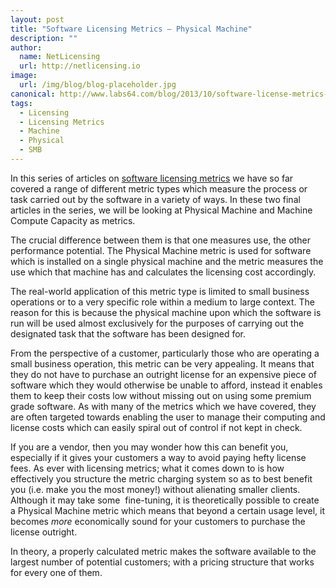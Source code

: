 ```yaml
---
layout: post
title: "Software Licensing Metrics – Physical Machine"
description: ""
author:
  name: NetLicensing
  url: http://netlicensing.io
image:
  url: /img/blog/blog-placeholder.jpg
canonical: http://www.labs64.com/blog/2013/10/software-license-metrics-physical-machine/
tags:
  - Licensing
  - Licensing Metrics
  - Machine
  - Physical
  - SMB
---
```

In this series of articles on [software licensing metrics](http://www.labs64.com/?s=Software+Licensing+Metrics "Software Licensing Metrics") we have so far covered a range of different metric types which measure the process or task carried out by the software in a variety of ways. In these two final articles in the series, we will be looking at Physical Machine and Machine Compute Capacity as metrics.

The crucial difference between them is that one measures use, the other performance potential. The Physical Machine metric is used for software which is installed on a single physical machine and the metric measures the use which that machine has and calculates the licensing cost accordingly.

The real-world application of this metric type is limited to small business operations or to a very specific role within a medium to large context. The reason for this is because the physical machine upon which the software is run will be used almost exclusively for the purposes of carrying out the designated task that the software has been designed for.

From the perspective of a customer, particularly those who are operating a small business operation, this metric can be very appealing. It means that they do not have to purchase an outright license for an expensive piece of software which they would otherwise be unable to afford, instead it enables them to keep their costs low without missing out on using some premium grade software. As with many of the metrics which we have covered, they are often targeted towards enabling the user to manage their computing and license costs which can easily spiral out of control if not kept in check.

If you are a vendor, then you may wonder how this can benefit you, especially if it gives your customers a way to avoid paying hefty license fees. As ever with licensing metrics; what it comes down to is how effectively you structure the metric charging system so as to best benefit you (i.e. make you the most money!) without alienating smaller clients. Although it may take some  fine-tuning, it is theoretically possible to create a Physical Machine metric which means that beyond a certain usage level, it becomes _more_ economically sound for your customers to purchase the license outright.

In theory, a properly calculated metric makes the software available to the largest number of potential customers; with a pricing structure that works for every one of them.
